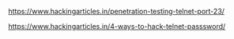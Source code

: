 https://www.hackingarticles.in/penetration-testing-telnet-port-23/

https://www.hackingarticles.in/4-ways-to-hack-telnet-passsword/

